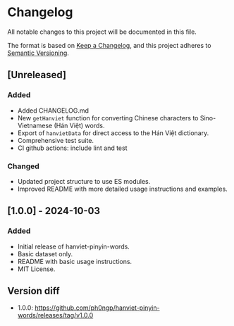 # Changelog

All notable changes to this project will be documented in this file.

The format is based on [Keep a Changelog](https://keepachangelog.com/en/1.1.0/),
and this project adheres to [Semantic Versioning](https://semver.org/spec/v2.0.0.html).

## [Unreleased]

### Added
- Added CHANGELOG.md
- New `getHanviet` function for converting Chinese characters to Sino-Vietnamese (Hán Việt) words.
- Export of `hanvietData` for direct access to the Hán Việt dictionary.
- Comprehensive test suite.
- CI github actions: include lint and test

### Changed
- Updated project structure to use ES modules.
- Improved README with more detailed usage instructions and examples.

## [1.0.0] - 2024-10-03

### Added
- Initial release of hanviet-pinyin-words.
- Basic dataset only.
- README with basic usage instructions.
- MIT License.


## Version diff
<!-- - Unreleased: https://github.com/ph0ngp/hanviet-pinyin-words/compare/v2.0.0...HEAD
<!-- - 2.0.0: https://github.com/ph0ngp/hanviet-pinyin-words/compare/v1.0.0...v2.0.0  -->
- 1.0.0: https://github.com/ph0ngp/hanviet-pinyin-words/releases/tag/v1.0.0